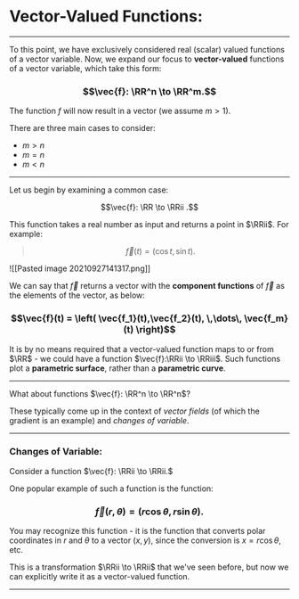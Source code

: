 # Vector-Valued Functions:

***

To this point, we have exclusively considered real (scalar) valued functions of a vector variable. Now, we expand our focus to **vector-valued** functions of a vector variable, which take this form:

### $$\vec{f}: \RR^n \to \RR^m.$$
The function $f$ will now result in a vector (we assume $m>1$).

There are three main cases to consider:

- $m > n$
- $m = n$
- $m < n$

***

Let us begin by examining a common case: 

$$\vec{f}: \RR \to \RRii .$$

This function takes a real number as input and returns a point in $\RRii$. For example:

> $$\vec{f}(t) = (\cos t, \sin t). $$

![[Pasted image 20210927141317.png]]

We can say that $\vec{f}$ returns a vector with the **component functions** of $\vec{f}$ as the elements of the vector, as below:

### $$\vec{f}(t) = \left( \vec{f_1}(t),\vec{f_2}(t), \,\dots\, \vec{f_m}(t) \right)$$

It is by no means required that a vector-valued function maps to or from $\RR$ - we could have a function $\vec{f}:\RRii \to \RRiii$. Such functions plot a **parametric surface**, rather than a **parametric curve**. 


***

What about functions $\vec{f}: \RR^n \to \RR^n$?

These typically come up in the context of *vector fields* (of which the gradient is an example) and *changes of variable*. 


***

### Changes of Variable: 

Consider a function $\vec{f}: \RRii \to \RRii.$


One popular example of such a function is the function:

### $$\vec{f}(r,\theta) = \left(r\cos\theta,\,r\sin\theta\right). $$

You may recognize this function - it is the function that converts polar coordinates in $r$ and $\theta$ to a vector $(x,y)$, since the conversion is $x = r\cos\theta$, etc. 

This is a transformation $\RRii \to \RRii$ that we've seen before, but now we can explicitly write it as a vector-valued function. 

***
